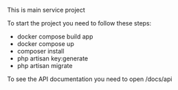 This is main service project

To start the project you need to follow these steps:
 - docker compose build app
 - docker compose up
 - composer install
 - php artisan key:generate
 - php artisan migrate

To see the API documentation you need to open /docs/api
